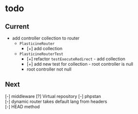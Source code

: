 # todo

## Current

- add controller collection to router
  - `PlasticineRouter`
    - [+] add collection
  - `PlasticineRouterTest`
    - [+] refactor `testExecuteRedirect` - add collection
    - [+] add new test for collection - root controller is null
    - root controller not null

## Next

[-] middleware
[?] Virtual repository
[-] phpstan  
[-] dynamic router takes default lang from headers  
[-] HEAD method
